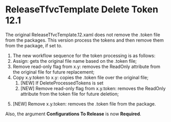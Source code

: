 ReleaseTfvcTemplate Delete Token 12.1
===================

The original ReleaseTfvcTemplate.12.xaml does not remove the .token file from the packages. This version process the tokens and then remove them from the package, if set to.

1. The new workflow sequence for the token processing is as follows:
2. Assign: gets the original file name based on the .token file;
3. Remove read-only flag from x.y: removes the ReadOnly attribute from the original file for future replacement;
4. Copy x.y.token to x.y: copies the .token file over the original file;
	1. [NEW] If DeleteProcessedTokens is set
	2. [NEW] Remove read-only flag from x.y.token: removes the ReadOnly attribute from the token file for future deletion;
5) [NEW] Remove x.y.token: removes the .token file from the package.

Also, the argument **Configurations To Release** is now **Required**.